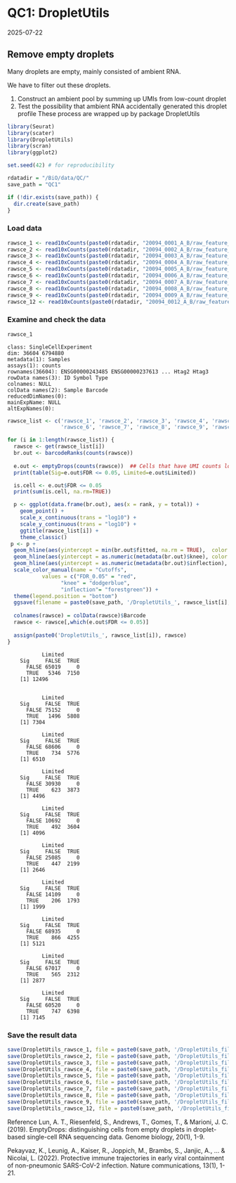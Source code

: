 # QC1: DropletUtils

2025-07-22

## Remove empty droplets

Many droplets are empty, mainly consisted of ambient RNA.

We have to filter out these droplets.

1. Construct an ambient pool by summing up UMIs from low-count droplet
2. Test the possibility that ambient RNA accidentally generated this droplet profile
These process are wrapped up by package DropletUtils

```R
library(Seurat)
library(scater)
library(DropletUtils)
library(scran)
library(ggplot2)

set.seed(42) # for reproducibility

rdatadir = "/BiO/data/QC/"
save_path = "QC1"

if (!dir.exists(save_path)) {
  dir.create(save_path)
}

```

### Load data

```R
rawsce_1 <- read10xCounts(paste0(rdatadir, "20094_0001_A_B/raw_feature_bc_matrix"), type = "sparse", compressed = TRUE)
rawsce_2 <- read10xCounts(paste0(rdatadir, "20094_0002_A_B/raw_feature_bc_matrix"), type = "sparse", compressed = TRUE)
rawsce_3 <- read10xCounts(paste0(rdatadir, "20094_0003_A_B/raw_feature_bc_matrix"), type = "sparse", compressed = TRUE)
rawsce_4 <- read10xCounts(paste0(rdatadir, "20094_0004_A_B/raw_feature_bc_matrix"), type = "sparse", compressed = TRUE)
rawsce_5 <- read10xCounts(paste0(rdatadir, "20094_0005_A_B/raw_feature_bc_matrix"), type = "sparse", compressed = TRUE)
rawsce_6 <- read10xCounts(paste0(rdatadir, "20094_0006_A_B/raw_feature_bc_matrix"), type = "sparse", compressed = TRUE)
rawsce_7 <- read10xCounts(paste0(rdatadir, "20094_0007_A_B/raw_feature_bc_matrix"), type = "sparse", compressed = TRUE)
rawsce_8 <- read10xCounts(paste0(rdatadir, "20094_0008_A_B/raw_feature_bc_matrix"), type = "sparse", compressed = TRUE)
rawsce_9 <- read10xCounts(paste0(rdatadir, "20094_0009_A_B/raw_feature_bc_matrix"), type = "sparse", compressed = TRUE)
rawsce_12 <- read10xCounts(paste0(rdatadir, "20094_0012_A_B/raw_feature_bc_matrix"), type = "sparse", compressed = TRUE)
```

### Examine and check the data

```R
rawsce_1
```

```text
class: SingleCellExperiment 
dim: 36604 6794880 
metadata(1): Samples
assays(1): counts
rownames(36604): ENSG00000243485 ENSG00000237613 ... Htag2 Htag3
rowData names(3): ID Symbol Type
colnames: NULL
colData names(2): Sample Barcode
reducedDimNames(0):
mainExpName: NULL
altExpNames(0):
```

```R
rawsce_list <- c('rawsce_1', 'rawsce_2', 'rawsce_3', 'rawsce_4', 'rawsce_5',
                 'rawsce_6', 'rawsce_7', 'rawsce_8', 'rawsce_9', 'rawsce_12')
```

```R
for (i in 1:length(rawsce_list)) {
  rawsce <- get(rawsce_list[i])
  br.out <- barcodeRanks(counts(rawsce))
  
  e.out <- emptyDrops(counts(rawsce))  ## Cells that have UMI counts lower than 100 (by defualt) are empty cells.
  print(table(Sig=e.out$FDR <= 0.05, Limited=e.out$Limited))

  is.cell <- e.out$FDR <= 0.05
  print(sum(is.cell, na.rm=TRUE))

  p <- ggplot(data.frame(br.out), aes(x = rank, y = total)) + 
    geom_point() + 
    scale_x_continuous(trans = "log10") +
    scale_y_continuous(trans = "log10") +
    ggtitle(rawsce_list[i]) +
    theme_classic()
 p <- p + 
  geom_hline(aes(yintercept = min(br.out$fitted, na.rm = TRUE),  color = "FDR_0.05"), linetype = "dashed") +
  geom_hline(aes(yintercept = as.numeric(metadata(br.out)$knee), color = "knee"), linetype = "dashed") +
  geom_hline(aes(yintercept = as.numeric(metadata(br.out)$inflection), color = "inflection"), linetype = "dashed") +
  scale_color_manual(name = "Cutoffs",
           values = c("FDR_0.05" = "red",
                 "knee" = "dodgerblue",
                 "inflection"= "forestgreen")) +
  theme(legend.position = "bottom")
  ggsave(filename = paste0(save_path, '/DropletUtils_', rawsce_list[i], '.png'), plot = p, width = 6, height = 6)
  
  colnames(rawsce) = colData(rawsce)$Barcode
  rawsce <- rawsce[,which(e.out$FDR <= 0.05)]
  
  assign(paste0('DropletUtils_', rawsce_list[i]), rawsce)
}
```

```text
           Limited
    Sig     FALSE  TRUE
      FALSE 65019     0
      TRUE   5346  7150
    [1] 12496


           Limited
    Sig     FALSE  TRUE
      FALSE 75152     0
      TRUE   1496  5808
    [1] 7304

           Limited
    Sig     FALSE  TRUE
      FALSE 68606     0
      TRUE    734  5776
    [1] 6510

           Limited
    Sig     FALSE  TRUE
      FALSE 30930     0
      TRUE    623  3873
    [1] 4496

           Limited
    Sig     FALSE  TRUE
      FALSE 10692     0
      TRUE    492  3604
    [1] 4096

           Limited
    Sig     FALSE  TRUE
      FALSE 25085     0
      TRUE    447  2199
    [1] 2646

           Limited
    Sig     FALSE  TRUE
      FALSE 14109     0
      TRUE    206  1793
    [1] 1999

           Limited
    Sig     FALSE  TRUE
      FALSE 68935     0
      TRUE    866  4255
    [1] 5121

           Limited
    Sig     FALSE  TRUE
      FALSE 67017     0
      TRUE    565  2312
    [1] 2877

           Limited
    Sig     FALSE  TRUE
      FALSE 60520     0
      TRUE    747  6398
    [1] 7145

```

### Save the result data

```R
save(DropletUtils_rawsce_1, file = paste0(save_path, '/DropletUtils_filtered_sce_1.RData'))
save(DropletUtils_rawsce_2, file = paste0(save_path, '/DropletUtils_filtered_sce_2.RData'))
save(DropletUtils_rawsce_3, file = paste0(save_path, '/DropletUtils_filtered_sce_3.RData'))
save(DropletUtils_rawsce_4, file = paste0(save_path, '/DropletUtils_filtered_sce_4.RData'))
save(DropletUtils_rawsce_5, file = paste0(save_path, '/DropletUtils_filtered_sce_5.RData'))
save(DropletUtils_rawsce_6, file = paste0(save_path, '/DropletUtils_filtered_sce_6.RData'))
save(DropletUtils_rawsce_7, file = paste0(save_path, '/DropletUtils_filtered_sce_7.RData'))
save(DropletUtils_rawsce_8, file = paste0(save_path, '/DropletUtils_filtered_sce_8.RData'))
save(DropletUtils_rawsce_9, file = paste0(save_path, '/DropletUtils_filtered_sce_9.RData'))
save(DropletUtils_rawsce_12, file = paste0(save_path, '/DropletUtils_filtered_sce_12.RData'))
```

Reference
Lun, A. T., Riesenfeld, S., Andrews, T., Gomes, T., & Marioni, J. C. (2019). EmptyDrops: distinguishing cells from empty droplets in droplet-based single-cell RNA sequencing data. Genome biology, 20(1), 1-9.

Pekayvaz, K., Leunig, A., Kaiser, R., Joppich, M., Brambs, S., Janjic, A., ... & Nicolai, L. (2022). Protective immune trajectories in early viral containment of non-pneumonic SARS-CoV-2 infection. Nature communications, 13(1), 1-21.
